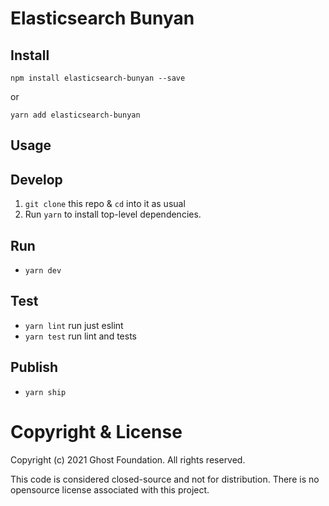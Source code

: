 # Elasticsearch Bunyan

## Install

`npm install elasticsearch-bunyan --save`

or

`yarn add elasticsearch-bunyan`


## Usage


## Develop

1. `git clone` this repo & `cd` into it as usual
2. Run `yarn` to install top-level dependencies.


## Run

- `yarn dev`


## Test

- `yarn lint` run just eslint
- `yarn test` run lint and tests


## Publish

- `yarn ship`


# Copyright & License 

Copyright (c) 2021 Ghost Foundation. All rights reserved.

This code is considered closed-source and not for distribution. There is no opensource license associated with this project.